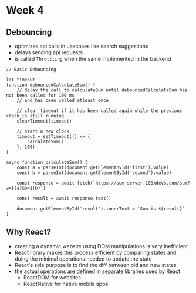 # Week 4

## Debouncing

-   optimizes api calls in usecases like search suggestions
-   delays sending api requests
-   is called `Throttling` when the same implemented in the backend

```
// Basic Debouncing

let timeout
function debouncedCalculateSum() {
    // delay the call to calculateSum until debouncedCalculateSum has not been called for 100 ms
    // and has been called atleast once

    // clear timeout if it has been called again while the previous clock is still running
    clearTimeout(timeout)

    // start a new clock
    timeout = setTimeout(() => {
        calculateSum()
    }, 100)
}

async function calculateSum() {
    const a = parseInt(document.getElementById('first').value)
    const b = parseInt(document.getElementById('second').value)

    const response = await fetch(`https://sum-server.100xdevs.com/sum?a=${a}&b=${b}`)

    const result = await response.text()

    document.getElementById('result').innerText = `Sum is ${result}`
}
```

## Why React?

-   creating a dynamic website using DOM manipulations is very inefficient
-   React library makes this process efficient by comparing states and doing the minimal operations needed to update the state
-   React's sole purpose is to find the diff between old and new states
-   the actual operations are defined in separate libraries used by React
    -   ReactDOM for websites
    -   ReactNative for native mobile apps
